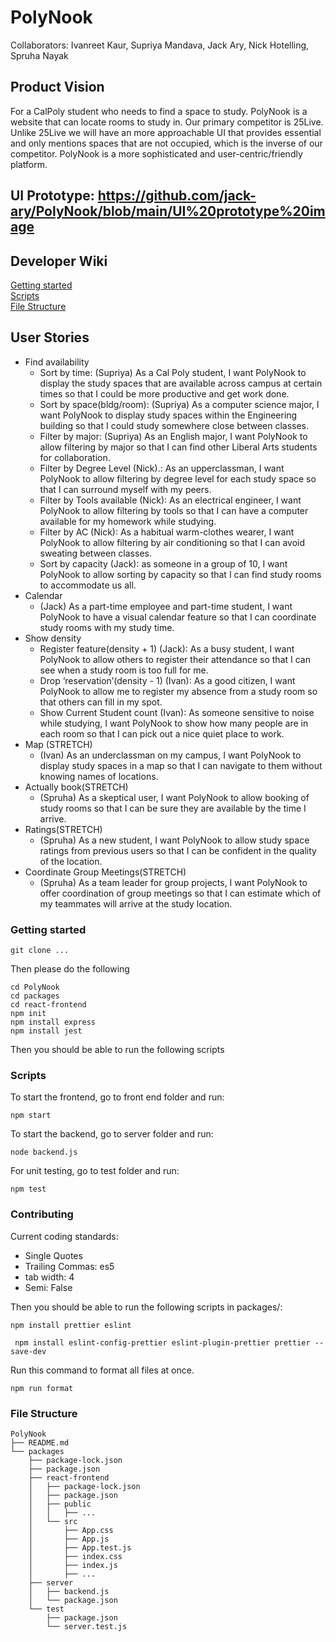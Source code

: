 # PolyNook
Collaborators: Ivanreet Kaur, Supriya Mandava, Jack Ary, Nick Hotelling, Spruha Nayak

## Product Vision
For a CalPoly student who needs to find a space to study. PolyNook is a website that can locate rooms to study in. Our primary competitor is 25Live. Unlike 25Live we will have an more approachable UI that provides essential and only mentions spaces that are not occupied, which is the inverse of our competitor. PolyNook is a more sophisticated and user-centric/friendly platform.


## UI Prototype: https://github.com/jack-ary/PolyNook/blob/main/UI%20prototype%20image

## Developer Wiki
[Getting started](#getting-started)<br>
[Scripts](#scripts)<br>
[File Structure](#file-structure)

## User Stories

- Find availability
  - Sort by time: (Supriya)  As a Cal Poly student, I want PolyNook to display the study spaces that are available across campus at certain times so that I could be more productive and get work done.
  - Sort by space(bldg/room): (Supriya) As a computer science major, I want PolyNook to display study spaces within the Engineering building so that I could study somewhere close between classes.
  - Filter by major: (Supriya) As an English major, I want PolyNook to allow filtering by major so that I can find other Liberal Arts students for collaboration.
  - Filter by Degree Level (Nick).: As an upperclassman, I want PolyNook to allow filtering by degree level for each study space so that I can surround myself with my peers.
  - Filter by Tools available (Nick): As an electrical engineer, I want PolyNook to allow filtering by tools so that I can have a computer available for my homework while studying.
  - Filter by AC (Nick): As a habitual warm-clothes wearer, I want PolyNook to allow filtering by air conditioning so that I can avoid sweating between classes.
  - Sort by capacity (Jack): as someone in a group of 10, I want PolyNook to allow sorting by capacity so that I can find study rooms to accommodate us all.
- Calendar 
  - (Jack) As a part-time employee and part-time student, I want PolyNook to have a visual calendar feature so that I can coordinate study rooms with my study time.
- Show density 
  - Register feature(density + 1) (Jack): As a busy student, I want PolyNook to allow others to register their attendance so that I can see when a study room is too full for me.
  - Drop ‘reservation’(density - 1) (Ivan): As a good citizen, I want PolyNook to allow me to register my absence from a study room so that others can fill in my spot.
  - Show Current Student count (Ivan): As someone sensitive to noise while studying, I want PolyNook to show how many people are in each room so that I can pick out a nice quiet place to work.
- Map (STRETCH)
  - (Ivan) As an underclassman on my campus, I want PolyNook to display study spaces in a map so that I can navigate to them without knowing names of locations.
- Actually book(STRETCH)
  - (Spruha) As a skeptical user, I want PolyNook to allow booking of study rooms so that I can be sure they are available by the time I arrive.
- Ratings(STRETCH)
  - (Spruha) As a new student, I want PolyNook to allow study space ratings from previous users so that I can be confident in the quality of the location.
- Coordinate Group Meetings(STRETCH)
  - (Spruha) As a team leader for group projects, I want PolyNook to offer coordination of group meetings so that I can estimate which of my teammates will arrive at the study location.
### Getting started
```console
git clone ...
```
Then please do the following
```console
cd PolyNook
cd packages
cd react-frontend
npm init
npm install express 
npm install jest
```
Then you should be able to run the following scripts
### Scripts
To start the frontend, go to front end folder and run:
```console
npm start
```
To start the backend, go to server folder and run:
```console
node backend.js
```
For unit testing, go to test folder and run:
```console
npm test
```
### Contributing
Current coding standards:
- Single Quotes
- Trailing Commas: es5
- tab width: 4
- Semi: False

Then you should be able to run the following scripts in packages/:
```console
npm install prettier eslint
```
```console
 npm install eslint-config-prettier eslint-plugin-prettier prettier --save-dev
```
Run this command to format all files at once.
```console
npm run format
```

### File Structure
```
PolyNook
├── README.md
└── packages
    ├── package-lock.json
    ├── package.json
    ├── react-frontend
    │   ├── package-lock.json
    │   ├── package.json
    │   ├── public
    │   │   ├── ...
    │   └── src
    │       ├── App.css
    │       ├── App.js
    │       ├── App.test.js
    │       ├── index.css
    │       ├── index.js
    │       ├── ...
    ├── server
    │   ├── backend.js
    │   └── package.json
    └── test
        ├── package.json
        └── server.test.js
```
